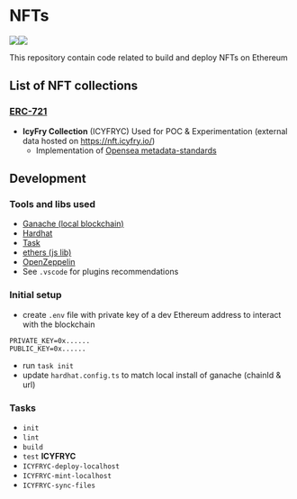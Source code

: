 # NFTs
<img src="https://img.shields.io/github/languages/top/icyfry/nfts" /><img src="https://img.shields.io/badge/-Ethereum-005850?style=flat&logo=Ethereum">

This repository contain code related to build and deploy NFTs on Ethereum 

## List of NFT collections

### [ERC-721](https://eips.ethereum.org/EIPS/eip-721)

* **IcyFry Collection** (ICYFRYC)
Used for POC & Experimentation (external data hosted on https://nft.icyfry.io/)
    * Implementation of [Opensea metadata-standards](https://docs.opensea.io/docs/metadata-standards)

## Development

### Tools and libs used

* [Ganache (local blockchain)](https://trufflesuite.com/docs/ganache/quickstart/)
* [Hardhat](https://hardhat.org/)
* [Task](https://taskfile.dev/installation/)
* [ethers (js lib)](https://docs.ethers.org/v5/)
* [OpenZeppelin](https://www.openzeppelin.com/)
* See `.vscode` for plugins recommendations

### Initial setup

* create `.env` file with private key of a dev Ethereum address to interact with the blockchain
```
PRIVATE_KEY=0x......
PUBLIC_KEY=0x......
```
* run `task init`
* update `hardhat.config.ts` to match local install of ganache (chainId & url)

### Tasks

* `init`
* `lint`
* `build`
* `test`
**ICYFRYC**
* `ICYFRYC-deploy-localhost`
* `ICYFRYC-mint-localhost`
* `ICYFRYC-sync-files`


